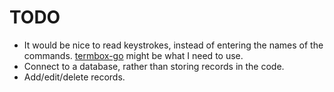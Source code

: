 # TODO

* It would be nice to read keystrokes, instead of entering the names of the commands. [termbox-go](https://github.com/nsf/termbox-go) might be what I need to use.
* Connect to a database, rather than storing records in the code.
* Add/edit/delete records.
